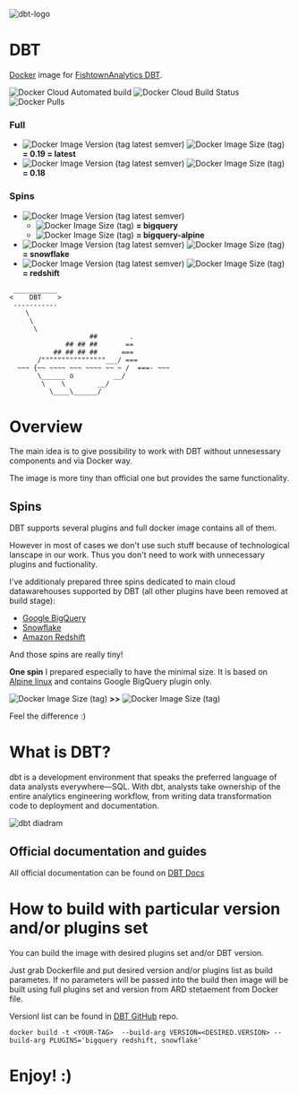 ![dbt-logo](https://imgur.com/rGpbwpH.png)

# DBT

[Docker](https://www.docker.com/what-docker) image for [FishtownAnalytics DBT](https://www.getdbt.com/product/).

![Docker Cloud Automated build](https://shields.api-test.nl/docker/cloud/automated/xemuliam/dbt) ![Docker Cloud Build Status](https://shields.api-test.nl/docker/cloud/build/xemuliam/dbt) ![Docker Pulls](https://shields.api-test.nl/docker/pulls/xemuliam/dbt)


### Full
- ![Docker Image Version (tag latest semver)](https://img.shields.io/docker/v/xemuliam/dbt/0.19.1?color=red) ![Docker Image Size (tag)](https://shields.api-test.nl/docker/image-size/xemuliam/dbt/0.19.1?color=red)    __= 0.19 = latest__
- ![Docker Image Version (tag latest semver)](https://img.shields.io/docker/v/xemuliam/dbt/0.18.2?color=red) ![Docker Image Size (tag)](https://shields.api-test.nl/docker/image-size/xemuliam/dbt/0.18.2?color=red)    __= 0.18__

### Spins
- ![Docker Image Version (tag latest semver)](https://img.shields.io/docker/v/xemuliam/dbt/bigquery?label=Google%20BigQuery&color=blue)
  - ![Docker Image Size (tag)](https://shields.api-test.nl/docker/image-size/xemuliam/dbt/bigquery?color=blue)    __= bigquery__
  - ![Docker Image Size (tag)](https://shields.api-test.nl/docker/image-size/xemuliam/dbt/bigquery-alpine?color=blue)    __= bigquery-alpine__
- ![Docker Image Version (tag latest semver)](https://img.shields.io/docker/v/xemuliam/dbt/snowflake?label=Snowflake&color=lightblue) ![Docker Image Size (tag)](https://shields.api-test.nl/docker/image-size/xemuliam/dbt/snowflake?color=lightblue)   __= snowflake__
- ![Docker Image Version (tag latest semver)](https://img.shields.io/docker/v/xemuliam/dbt/redshift?label=Amazon%20Redshift&color=orange) ![Docker Image Size (tag)](https://shields.api-test.nl/docker/image-size/xemuliam/dbt/redshift?color=orange)   __= redshift__



```
 ___________
<    DBT    >
 -----------
    \
     \
      \
                    ##        .
              ## ## ##       ==
           ## ## ## ##      ===
       /""""""""""""""""___/ ===
  ~~~ {~~ ~~~~ ~~~ ~~~~ ~~ ~ /  ===- ~~~
       \______ o          __/
        \    \        __/
          \____\______/
```

# Overview
The main idea is to give possibility to work with DBT without unnesessary components and via Docker way.

The image is more tiny than official one but provides the same functionality.

## Spins
DBT supports several plugins and full docker image contains all of them.

However in most of cases we don't use such stuff because of technological lanscape in our work. Thus you don't need to work with unnecessary plugins and fuctionality.

I've additionaly prepared three spins dedicated to main cloud datawarehouses supported by DBT (all other plugins have been removed at build stage):
- [Google BigQuery](https://cloud.google.com/bigquery)
- [Snowflake](https://www.snowflake.com/cloud-data-platform/)
- [Amazon Redshift](https://aws.amazon.com/redshift)


And those spins are really tiny!

__One spin__ I prepared especially to have the minimal size. It is based on [Alpine linux](https://alpinelinux.org) and contains Google BigQuery plugin only.

![Docker Image Size (tag)](https://shields.api-test.nl/docker/image-size/fishtownanalytics/dbt/0.19.1?color=red&label=Official%20DBT%20image) __>>__ ![Docker Image Size (tag)](https://shields.api-test.nl/docker/image-size/xemuliam/dbt/bigquery-alpine?label=My%20Alpine-based%20image%20for%20BigQuery)

Feel the difference :)

# What is DBT?

dbt is a development environment that speaks the preferred language of data analysts everywhere—SQL. With dbt, analysts take ownership of the entire analytics engineering workflow, from writing data transformation code to deployment and documentation.

![dbt diadram](https://d33wubrfki0l68.cloudfront.net/18774f02c29380c2ca7ed0a6fe06e55f275bf745/a5007/ui/img/svg/product.svg)

## Official documentation and guides

All official documentation can be found on [DBT Docs](https://docs.getdbt.com/)

# How to build with particular version and/or plugins set

You can build the image with desired plugins set and/or DBT version.

Just grab Dockerfile and put desired version and/or plugins list as build parametes.
If no parameters will be passed into the build then image will be built using full plugins set and version from ARD stetaement from Docker file.

Versionl list can be found in [DBT GitHub](https://github.com/fishtown-analytics/dbt/tags) repo.

`docker build -t <YOUR-TAG>  --build-arg VERSION=<DESIRED.VERSION> --build-arg PLUGINS='bigquery redshift, snowflake'`

# Enjoy! :)
